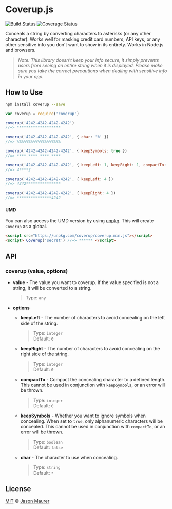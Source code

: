 # Coverup.js

[![Build Status](https://travis-ci.org/jsonmaur/coverup.svg?branch=master)](https://travis-ci.org/jsonmaur/coverup)
[![Coverage Status](https://coveralls.io/repos/github/jsonmaur/coverup/badge.svg?branch=master)](https://coveralls.io/github/jsonmaur/coverup?branch=master)

Conceals a string by converting characters to asterisks (or any other character). Works well for masking credit card numbers, API keys, or any other sensitive info you don't want to show in its entirety. Works in Node.js and browsers.

> *Note: This library doesn't keep your info secure, it simply prevents users from seeing an entire string when it is displayed. Please make sure you take the correct precautions when dealing with sensitive info in your app.*

## How to Use

```bash
npm install coverup --save
```

```javascript
var coverup = require('coverup')

coverup('4242-4242-4242-4242')
//=> *******************

coverup('4242-4242-4242-4242', { char: '%' })
//=> %%%%%%%%%%%%%%%%%%%

coverup('4242-4242-4242-4242', { keepSymbols: true })
//=> ****-****-****-****

coverup('4242-4242-4242-4242', { keepLeft: 1, keepRight: 1, compactTo: 4 })
//=> 4****2

coverup('4242-4242-4242-4242', { keepLeft: 4 })
//=> 4242***************

coverup('4242-4242-4242-4242', { keepRight: 4 })
//=> ***************4242
```

#### UMD

You can also access the UMD version by using [unpkg](https://unpkg.com). This will create `Coverup` as a global.

```html
<script src="https://unpkg.com/coverup/coverup.min.js"></script>
<script> Coverup('secret') //=> ****** </script>
```

## API

### coverup (value, options)

- **value** - The value you want to coverup. If the value specified is not a string, it will be converted to a string.

  > Type: `any`  

- **options**
  - **keepLeft** - The number of characters to avoid concealing on the left side of the string.

    > Type: `integer`  
    > Default: `0`

  - **keepRight** - The number of characters to avoid concealing on the right side of the string.

    > Type: `integer`  
    > Default: `0`

  - **compactTo** - Compact the concealing character to a defined length. This cannot be used in conjunction with `keepSymbols`, or an error will be thrown.

    > Type: `integer`  
    > Default: `0`

  - **keepSymbols** - Whether you want to ignore symbols when concealing. When set to `true`, only alphanumeric characters will be concealed. This cannot be used in conjunction with `compactTo`, or an error will be thrown.

    > Type: `boolean`  
    > Default: `false`

  - **char** - The character to use when concealing.

    > Type: `string`  
    > Default: `*`

<a name="license"></a>
## License

[MIT](LICENSE) © [Jason Maurer](http://maur.co)
